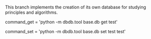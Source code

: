 This branch implements the creation of its own database for studying principles and algorithms.

command_get = 'python -m dbdb.tool base.db get test'

command_set = 'python -m dbdb.tool base.db set test test'
